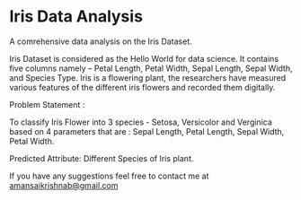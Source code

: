 
# Iris Data Analysis

A comrehensive data analysis on the Iris Dataset.

Iris Dataset is considered as the Hello World for data science. It contains five columns namely – Petal Length, Petal Width, Sepal Length, Sepal Width, and Species Type. Iris is a flowering plant, the researchers have measured various features of the different iris flowers and recorded them digitally.

Problem Statement :

To classify Iris Flower into 3 species - Setosa, Versicolor and Verginica based on 4 parameters that are :
Sepal Length, Petal Length, Sepal Width, Petal Width.

Predicted Attribute: Different Species of Iris plant.

If you have any suggestions feel free to contact me at amansaikrishnab@gmail.com

